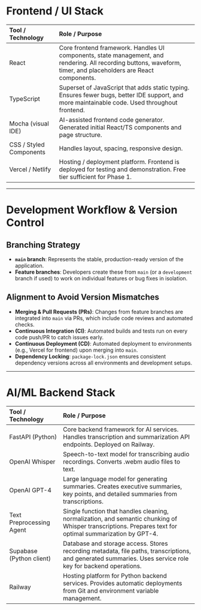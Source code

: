 # Frontend / UI Stack

| Tool / Technology       | Role / Purpose                                                                                                                                                             |
| :---------------------- | :------------------------------------------------------------------------------------------------------------------------------------------------------------------------- |
| React                   | Core frontend framework. Handles UI components, state management, and rendering. All recording buttons, waveform, timer, and placeholders are React components.          |
| TypeScript              | Superset of JavaScript that adds static typing. Ensures fewer bugs, better IDE support, and more maintainable code. Used throughout frontend.                            |
| Mocha (visual IDE)      | AI-assisted frontend code generator. Generated initial React/TS components and page structure.                                                                             |
| CSS / Styled Components | Handles layout, spacing, responsive design.                                                                                                                                |
| Vercel / Netlify        | Hosting / deployment platform. Frontend is deployed for testing and demonstration. Free tier sufficient for Phase 1.                                                     |

---

# Development Workflow & Version Control

## Branching Strategy
- **`main` branch**: Represents the stable, production-ready version of the application.
- **Feature branches**: Developers create these from `main` (or a `development` branch if used) to work on individual features or bug fixes in isolation.

## Alignment to Avoid Version Mismatches
- **Merging & Pull Requests (PRs)**: Changes from feature branches are integrated into `main` via PRs, which include code reviews and automated checks.
- **Continuous Integration (CI)**: Automated builds and tests run on every code push/PR to catch issues early.
- **Continuous Deployment (CD)**: Automated deployment to environments (e.g., Vercel for frontend) upon merging into `main`.
- **Dependency Locking**: `package-lock.json` ensures consistent dependency versions across all environments and development setups.

---

# AI/ML Backend Stack

| Tool / Technology       | Role / Purpose                                                                                                                                                             |
| :---------------------- | :------------------------------------------------------------------------------------------------------------------------------------------------------------------------- |
| FastAPI (Python)        | Core backend framework for AI services. Handles transcription and summarization API endpoints. Deployed on Railway.                                                       |
| OpenAI Whisper         | Speech-to-text model for transcribing audio recordings. Converts .webm audio files to text.                                                                               |
| OpenAI GPT-4           | Large language model for generating summaries. Creates executive summaries, key points, and detailed summaries from transcriptions.                                      |
| Text Preprocessing Agent| Single function that handles cleaning, normalization, and semantic chunking of Whisper transcriptions. Prepares text for optimal summarization by GPT-4.                 |
| Supabase (Python client)| Database and storage access. Stores recording metadata, file paths, transcriptions, and generated summaries. Uses service role key for backend operations.               |
| Railway                | Hosting platform for Python backend services. Provides automatic deployments from Git and environment variable management.                                                |